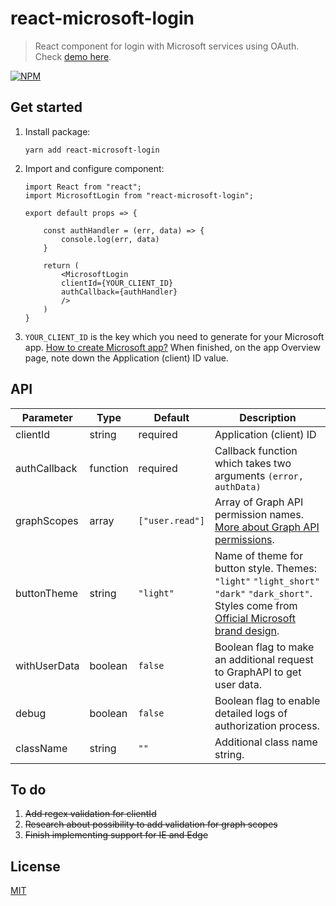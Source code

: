 # react-microsoft-login

>React component for login with Microsoft services using OAuth. Check [demo here](https://alexandrtovmach.github.io/react-microsoft-login/).

[![NPM](https://nodei.co/npm/react-microsoft-login.png)](https://www.npmjs.com/package/react-microsoft-login)

## Get started
1. Install package: 
    ```
    yarn add react-microsoft-login
    ```
2. Import and configure component:
    ```
    import React from "react";
    import MicrosoftLogin from "react-microsoft-login";

    export default props => {
        
        const authHandler = (err, data) => {
            console.log(err, data)
        }
        
        return (
            <MicrosoftLogin
            clientId={YOUR_CLIENT_ID}
            authCallback={authHandler}
            />
        )
    }

    ```
3. `YOUR_CLIENT_ID` is the key which you need to generate for your Microsoft app. [How to create Microsoft app?](https://docs.microsoft.com/en-us/azure/active-directory/develop/quickstart-v2-register-an-app) When finished, on the app Overview page, note down the Application (client) ID value.


## API

| Parameter     | Type       | Default       | Description                                                     |
|---------------|------------|---------------|-----------------------------------------------------------------|
| clientId      | string     | required      | Application (client) ID                                         |
| authCallback  | function   | required      | Callback function which takes two arguments `(error, authData)` |
| graphScopes   | array      |`["user.read"]`| Array of Graph API permission names. [More about Graph API permissions](https://developer.microsoft.com/en-us/graph/docs/concepts/permissions_reference).|
| buttonTheme   | string     | `"light"`     | Name of theme for button style. Themes: `"light"` `"light_short"` `"dark"` `"dark_short"`. Styles come from [Official Microsoft brand design](https://docs.microsoft.com/en-us/azure/active-directory/develop/howto-add-branding-in-azure-ad-apps).|
| withUserData  | boolean    | `false`       | Boolean flag to make an additional request to GraphAPI to get user data. |
| debug         | boolean    | `false`       | Boolean flag to enable detailed logs of authorization process. |
| className     | string     | `""`          | Additional class name string. |




## To do
1. ~~Add regex validation for clientId~~
2. ~~Research about possibility to add validation for graph scopes~~
3. ~~Finish implementing support for IE and Edge~~

## License

[MIT](https://github.com/nishanths/license/blob/master/LICENSE)